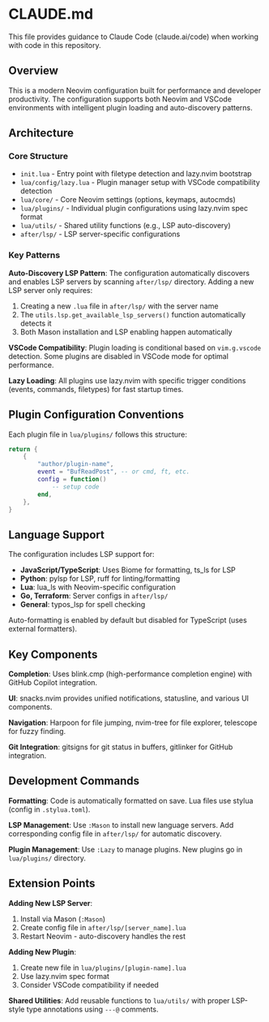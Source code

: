 # CLAUDE.md

This file provides guidance to Claude Code (claude.ai/code) when working with code in this repository.

## Overview

This is a modern Neovim configuration built for performance and developer productivity. The configuration supports both Neovim and VSCode environments with intelligent plugin loading and auto-discovery patterns.

## Architecture

### Core Structure
- `init.lua` - Entry point with filetype detection and lazy.nvim bootstrap
- `lua/config/lazy.lua` - Plugin manager setup with VSCode compatibility detection
- `lua/core/` - Core Neovim settings (options, keymaps, autocmds)
- `lua/plugins/` - Individual plugin configurations using lazy.nvim spec format
- `lua/utils/` - Shared utility functions (e.g., LSP auto-discovery)
- `after/lsp/` - LSP server-specific configurations

### Key Patterns

**Auto-Discovery LSP Pattern**: The configuration automatically discovers and enables LSP servers by scanning `after/lsp/` directory. Adding a new LSP server only requires:
1. Creating a new `.lua` file in `after/lsp/` with the server name
2. The `utils.lsp.get_available_lsp_servers()` function automatically detects it
3. Both Mason installation and LSP enabling happen automatically

**VSCode Compatibility**: Plugin loading is conditional based on `vim.g.vscode` detection. Some plugins are disabled in VSCode mode for optimal performance.

**Lazy Loading**: All plugins use lazy.nvim with specific trigger conditions (events, commands, filetypes) for fast startup times.

## Plugin Configuration Conventions

Each plugin file in `lua/plugins/` follows this structure:
```lua
return {
    {
        "author/plugin-name",
        event = "BufReadPost", -- or cmd, ft, etc.
        config = function()
            -- setup code
        end,
    },
}
```

## Language Support

The configuration includes LSP support for:
- **JavaScript/TypeScript**: Uses Biome for formatting, ts_ls for LSP
- **Python**: pylsp for LSP, ruff for linting/formatting  
- **Lua**: lua_ls with Neovim-specific configuration
- **Go, Terraform**: Server configs in `after/lsp/`
- **General**: typos_lsp for spell checking

Auto-formatting is enabled by default but disabled for TypeScript (uses external formatters).

## Key Components

**Completion**: Uses blink.cmp (high-performance completion engine) with GitHub Copilot integration.

**UI**: snacks.nvim provides unified notifications, statusline, and various UI components.

**Navigation**: Harpoon for file jumping, nvim-tree for file explorer, telescope for fuzzy finding.

**Git Integration**: gitsigns for git status in buffers, gitlinker for GitHub integration.

## Development Commands

**Formatting**: Code is automatically formatted on save. Lua files use stylua (config in `.stylua.toml`).

**LSP Management**: Use `:Mason` to install new language servers. Add corresponding config file in `after/lsp/` for automatic discovery.

**Plugin Management**: Use `:Lazy` to manage plugins. New plugins go in `lua/plugins/` directory.

## Extension Points

**Adding New LSP Server**:
1. Install via Mason (`:Mason`)
2. Create config file in `after/lsp/[server_name].lua`
3. Restart Neovim - auto-discovery handles the rest

**Adding New Plugin**:
1. Create new file in `lua/plugins/[plugin-name].lua`
2. Use lazy.nvim spec format
3. Consider VSCode compatibility if needed

**Shared Utilities**: Add reusable functions to `lua/utils/` with proper LSP-style type annotations using `---@` comments.